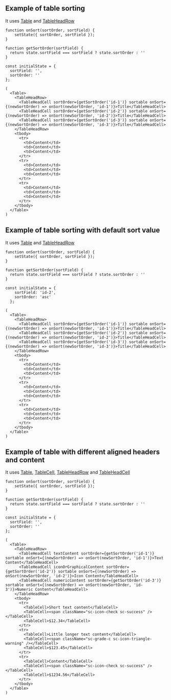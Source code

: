 ## Example of table sorting
It uses [Table](#table) and [TableHeadRow](#tableheadrow)

    function onSort(sortOrder, sortField) {
        setState({ sortOrder, sortField });
    }

    function getSortOrder(sortField) {
      return state.sortField === sortField ? state.sortOrder : ''
    }

    const initialState = {
      sortField: '',
      sortOrder: ''
    };

    (
      <Table>
        <TableHeadRow>
          <TableHeadCell sortOrder={getSortOrder('id-1')} sortable onSort={(newSortOrder) => onSort(newSortOrder, 'id-1')}>Title</TableHeadCell>
          <TableHeadCell sortOrder={getSortOrder('id-2')} sortable onSort={(newSortOrder) => onSort(newSortOrder, 'id-2')}>Title</TableHeadCell>
          <TableHeadCell sortOrder={getSortOrder('id-3')} sortable onSort={(newSortOrder) => onSort(newSortOrder, 'id-3')}>Title</TableHeadCell>
        </TableHeadRow>
        <tbody>
          <tr>
            <td>Content</td>
            <td>Content</td>
            <td>Content</td>
          </tr>
          <tr>
            <td>Content</td>
            <td>Content</td>
            <td>Content</td>
          </tr>
          <tr>
            <td>Content</td>
            <td>Content</td>
            <td>Content</td>
          </tr>
        </tbody>
      </Table>
    )

## Example of table sorting with default sort value
It uses [Table](#table) and [TableHeadRow](#tableheadrow)

    function onSort(sortOrder, sortField) {
        setState({ sortOrder, sortField });
    }

    function getSortOrder(sortField) {
      return state.sortField === sortField ? state.sortOrder : ''
    }

    const initialState = {
        sortField: 'id-2',
        sortOrder: 'asc'
      };

    (
      <Table>
        <TableHeadRow>
          <TableHeadCell sortOrder={getSortOrder('id-1')} sortable onSort={(newSortOrder) => onSort(newSortOrder, 'id-1')}>Title</TableHeadCell>
          <TableHeadCell sortOrder={getSortOrder('id-2')} sortable onSort={(newSortOrder) => onSort(newSortOrder, 'id-2')}>Title</TableHeadCell>
          <TableHeadCell sortOrder={getSortOrder('id-3')} sortable onSort={(newSortOrder) => onSort(newSortOrder, 'id-3')}>Title</TableHeadCell>
        </TableHeadRow>
        <tbody>
          <tr>
            <td>Content</td>
            <td>Content</td>
            <td>Content</td>
          </tr>
          <tr>
            <td>Content</td>
            <td>Content</td>
            <td>Content</td>
          </tr>
          <tr>
            <td>Content</td>
            <td>Content</td>
            <td>Content</td>
          </tr>
        </tbody>
      </Table>
    )

## Example of table with different aligned headers and content
It uses [Table](#table), [TableCell](#tablecell), [TableHeadRow](#tableheadrow) and [TableHeadCell](#tableheadcell)

    function onSort(sortOrder, sortField) {
        setState({ sortOrder, sortField });
    }

    function getSortOrder(sortField) {
      return state.sortField === sortField ? state.sortOrder : ''
    }

    const initialState = {
      sortField: '',
      sortOrder: ''
    };

    (
      <Table>
        <TableHeadRow>
          <TableHeadCell textContent sortOrder={getSortOrder('id-1')} sortable onSort={(newSortOrder) => onSort(newSortOrder, 'id-1')}>Text Content</TableHeadCell>
          <TableHeadCell iconOrGraphicalContent sortOrder={getSortOrder('id-2')} sortable onSort={(newSortOrder) => onSort(newSortOrder, 'id-2')}>Icon Content</TableHeadCell>
          <TableHeadCell numericContent sortOrder={getSortOrder('id-3')} sortable onSort={(newSortOrder) => onSort(newSortOrder, 'id-3')}>Numeric Content</TableHeadCell>
        </TableHeadRow>
        <tbody>
          <tr>
            <TableCell>Short text content</TableCell>
            <TableCell><span className="sc-icon-check sc-success" /></TableCell>
            <TableCell>$12.34</TableCell>
          </tr>
          <tr>
            <TableCell>Little longer text content</TableCell>
            <TableCell><span className="sc-grade-c sc-icon-triangle-warning" /></TableCell>
            <TableCell>$123.45</TableCell>
          </tr>
          <tr>
            <TableCell>Content</TableCell>
            <TableCell><span className="sc-icon-check sc-success" /></TableCell>
            <TableCell>$1234.56</TableCell>
          </tr>
        </tbody>
      </Table>
    )
